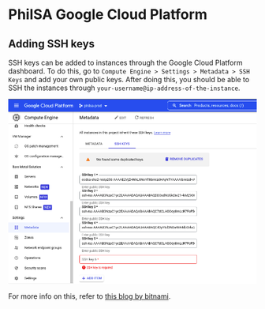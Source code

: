 # PhilSA Google Cloud Platform


## Adding SSH keys

SSH keys can be added to instances through the Google Cloud Platform dashboard. To do this, go to `Compute Engine > Settings > Metadata > SSH Keys` and add your own public keys. After doing this, you should be able to SSH the instances through `your-username@ip-address-of-the-instance`.

![](images/AddSSHKey.png)

For more info on this, refer to [this blog by bitnami](https://docs.bitnami.com/google/faq/get-started/connect-ssh/).